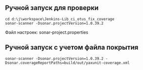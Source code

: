 ## Ручной запуск для проверки

```
cd d:\j\workspace\Jenkins-Lib_ci_otus_fix_coverage
sonar-scanner -Dsonar.projectVersion=1.0.39.2
```

Файл настроек: sonar-project.properties

## Ручной запуск с учетом файла покрытия

```
sonar-scanner -Dsonar.projectVersion=1.0.39.2 -Dsonar.coverageReportPaths=build/out/yaxunit-coverage.xml 
```

